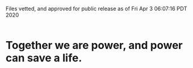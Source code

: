 Files vetted, and approved for public release as of Fri Apr  3 06:07:16 PDT 2020<br><br><h1>Together we are power, and power can save a life.</h1>
